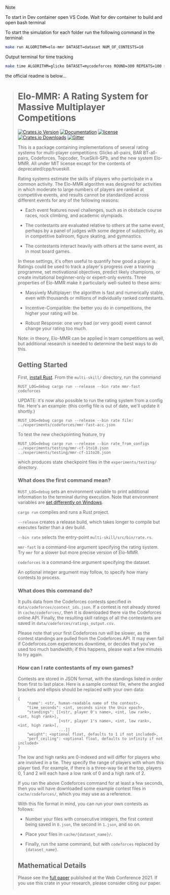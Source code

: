 
> [!NOTE]
> To start in Dev container open VS Code. Wait for dev container to build and open bash terminal


To start the simulation for each folder run the following command in the terminal:

```bash
make run ALGORITHM=elo-mmr DATASET=dataset NUM_OF_CONTESTS=10
```

Output terminal for time tracking
  
```bash
make time ALGORITHM=glicko DATASET=mycodeforces ROUND=300 REPEATS=100 >> glicko.txt
```


the official readme is below...

> # Elo-MMR: A Rating System for Massive Multiplayer Competitions
> 
> [![Crates.io Version](https://img.shields.io/crates/v/multi-skill.svg)](https://crates.io/crates/multi-skill)
> [![Documentation](https://docs.rs/multi-skill/badge.svg)](https://docs.rs/multi-skill)
> [![license](https://img.shields.io/badge/license-MIT-blue.svg)](https://github.com/EbTech/Elo-MMR/blob/master/LICENSE)
> [![Crates.io Downloads](https://img.shields.io/crates/d/multi-skill.svg)](https://crates.io/crates/multi-skill)
> [![Gitter](https://badges.gitter.im/multi-skill/community.svg)](https://gitter.im/multi-skill/community?utm_source=badge&utm_medium=badge&utm_campaign=pr-badge)
> 
> This is a package containing implementations of several rating systems for multi-player competitions: Glicko all-pairs, BAR BT-all-pairs, Codeforces, Topcoder, TrueSkill-SPb, and the new system Elo-MMR. All under MIT license except for the contents of deprecated/cpp/trueskill.
> 
> Rating systems estimate the skills of players who participate in a common activity. The Elo-MMR algorithm was designed for activities in which moderate to large numbers of players are ranked at competitive events, and results cannot be standardized across different events for any of the following reasons:
> 
> - Each event features novel challenges, such as in obstacle course races, rock climbing, and academic olympiads.
> 
> - The contestants are evaluated relative to others at the same event, perhaps by a panel of judges with some degree of subjectivity, as in competitive ballroom, figure skating, and gymnastics.
> 
> - The contestants interact heavily with others at the same event, as in most board games.
> 
> In these settings, it's often useful to quantify how good a player is. Ratings could be used to track a player's progress over a training programme, set motivational objectives, predict likely champions, or create invitational beginner-only or expert-only events. Three properties of Elo-MMR make it particularly well-suited to these aims:
> 
> - Massively Multiplayer: the algorithm is fast and numerically stable, even with thousands or millions of individually ranked contestants.
> 
> - Incentive-Compatible: the better you do in competitions, the higher your rating will be.
> 
> - Robust Response: one very bad (or very good) event cannot change your rating too much.
> 
> Note: in theory, Elo-MMR can be applied in team competitions as well, but additional research is needed to determine the best ways to do this.
> 
> ## Getting Started
> 
> First, [install Rust](https://www.rust-lang.org/tools/install). From the `multi-skill/` directory, run the command
> ```
> RUST_LOG=debug cargo run --release --bin rate mmr-fast codeforces
> ```
> 
> UPDATE: it's now also possible to run the rating system from a config file. Here's an example: (this config file is out of date, we'll update it shortly.)
> ```
> RUST_LOG=debug cargo run --release --bin rate file: ../experiments/codeforces/mmr-fast-acc.json
> ```
> 
> To test the new checkpointing feature, try
> ```
> RUST_LOG=debug cargo run --release --bin rate_from_configs ../experiments/testing/mmr-cf-1to10.json ../experiments/testing/mmr-cf-11to20.json
> ```
> which produces state checkpoint files in the `experiments/testing/` directory.
> 
> ### What does the first command mean?
> 
> `RUST_LOG=debug` sets an environment variable to print additional information to the terminal during execution. Note that environment variables are [set differently on Windows](https://stackoverflow.com/questions/18433840/logging-rust-programs).
> 
> `cargo run` compiles and runs a Rust project.
> 
> `--release` creates a release build, which takes longer to compile but executes faster than a dev build.
> 
> `--bin rate` selects the entry-point `multi-skill/src/bin/rate.rs`.
> 
> `mmr-fast` is a command-line argument specifying the rating system. Try `mmr` for a slower but more precise version of Elo-MMR.
> 
> `codeforces` is a command-line argument specifying the dataset.
> 
> An optional integer argument may follow, to specify how many contests to process.
> 
> ### What does this command do?
> 
> It pulls data from the Codeforces contests specified in `data/codeforces/contest_ids.json`. If a contest is not already stored in `cache/codeforces/`, then it is downloaded there via the Codeforces online API. Finally, the resulting skill ratings of all the contestants are saved in `data/codeforces/ratings_output.csv`.
> 
> Please note that your first Codeforces run will be slower, as the contest standings are pulled from the Codeforces API. It may even fail if Codeforces.com experiences downtime, or decides that you've used too much bandwidth; if this happens, please wait a few minutes to try again.
> 
> ### How can I rate contestants of my own games?
> 
> Contests are stored in JSON format, with the standings listed in order from first to last place. Here is a sample contest file, where the angled brackets and ellipsis should be replaced with your own data:
> ```
> {
>     "name": <str, human-readable name of the contest>, 
>     "time_seconds": <int, seconds since the Unix epoch>, 
>     "standings": [[<str, player 0's name>, <int, low rank>, <int, high rank>], 
>                   [<str, player 1's name>, <int, low rank>, <int, high rank>],
>                   ...]]
>     "weight": <optional float, defaults to 1 if not included>,
>     "perf_ceiling": <optional float, defaults to infinity if not included>
> }
> ```
> The low and high ranks are 0-indexed and will differ for players who are involved in a tie. They specify the range of players with whom this player tied. For example, if there is a three-way tie at the top, players 0, 1 and 2 will each have a low rank of 0 and a high rank of 2.
> 
> If you ran the above Codeforces command for at least a few seconds, then you will have downloaded some example contest files in `cache/codeforces/`, which you may use as a reference.
> 
> With this file format in mind, you can run your own contests as follows:
> 
> - Number your files with consecutive integers, the first contest being saved in `0.json`, the second in `1.json`, and so on.
> 
> - Place your files in `cache/{dataset_name}/`.
> 
> - Finally, run the same command, but with `codeforces` replaced by `{dataset_name}`.
> 
> ## Mathematical Details
> 
> Please see the [full paper](paper/EloMMR.pdf) published at the Web Conference 2021. If you use this crate in your research, please consider citing our paper.
> 
> ```
